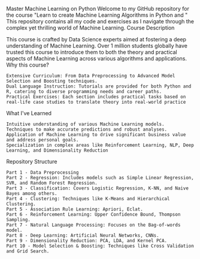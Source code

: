 Master Machine Learning on Python 
Welcome to my GitHub repository for the course "Learn to create Machine Learning Algorithms in Python and " This repository contains all my code and exercises as I navigate through the complex yet thrilling world of Machine Learning.
Course Description

This course is crafted by Data Science experts aimed at fostering a deep understanding of Machine Learning. Over 1 million students globally have trusted this course to introduce them to both the theory and practical aspects of Machine Learning across various algorithms and applications.
Why this course?

    Extensive Curriculum: From Data Preprocessing to Advanced Model Selection and Boosting techniques.
    Dual Language Instruction: Tutorials are provided for both Python and R, catering to diverse programming needs and career paths.
    Practical Exercises: Each section includes practical tasks based on real-life case studies to translate theory into real-world practice
What I've Learned

    Intuitive understanding of various Machine Learning models.
    Techniques to make accurate predictions and robust analyses.
    Application of Machine Learning to drive significant business value and address personal goals.
    Specialization in complex areas like Reinforcement Learning, NLP, Deep Learning, and Dimensionality Reduction
Repository Structure

    Part 1 - Data Preprocessing
    Part 2 - Regression: Includes models such as Simple Linear Regression, SVR, and Random Forest Regression.
    Part 3 - Classification: Covers Logistic Regression, K-NN, and Naive Bayes among others.
    Part 4 - Clustering: Techniques like K-Means and Hierarchical Clustering.
    Part 5 - Association Rule Learning: Apriori, Eclat.
    Part 6 - Reinforcement Learning: Upper Confidence Bound, Thompson Sampling.
    Part 7 - Natural Language Processing: Focuses on the Bag-of-words model.
    Part 8 - Deep Learning: Artificial Neural Networks, CNNs.
    Part 9 - Dimensionality Reduction: PCA, LDA, and Kernel PCA.
    Part 10 - Model Selection & Boosting: Techniques like Cross Validation and Grid Search.
